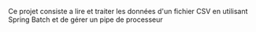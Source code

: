 Ce projet consiste a lire et traiter les données  d'un fichier CSV en utilisant Spring Batch et de gérer un pipe de processeur 
